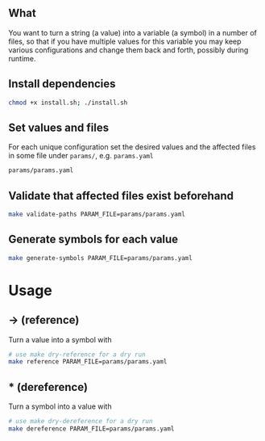 ## What

You want to turn a string (a value) into a variable (a symbol) in a number of files, so that if you have multiple values for this variable you may keep various configurations and change them back and forth, possibly during runtime.

## Install dependencies

```bash
chmod +x install.sh; ./install.sh
```

## Set values and files

For each unique configuration set the desired values and the affected files in some file under `params/`, e.g. `params.yaml`

```bash
params/params.yaml
```

## Validate that affected files exist beforehand

```bash
make validate-paths PARAM_FILE=params/params.yaml
```



## Generate symbols for each value

```bash
make generate-symbols PARAM_FILE=params/params.yaml
```

# Usage

## → (reference)

Turn a value into a symbol with

```bash
# use make dry-reference for a dry run
make reference PARAM_FILE=params/params.yaml
```

## * (dereference)

Turn a symbol into a value with

```bash
# use make dry-dereference for a dry run
make dereference PARAM_FILE=params/params.yaml
```
